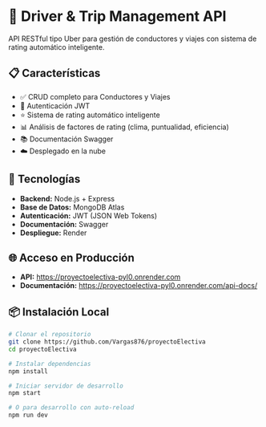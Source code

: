 # 🚗 Driver & Trip Management API

API RESTful tipo Uber para gestión de conductores y viajes con sistema de rating automático inteligente.

## 📋 Características

- ✅ CRUD completo para Conductores y Viajes
- 🔐 Autenticación JWT
- ⭐ Sistema de rating automático inteligente
- 📊 Análisis de factores de rating (clima, puntualidad, eficiencia)
- 📚 Documentación Swagger
- ☁️ Desplegado en la nube

## 🚀 Tecnologías

- **Backend:** Node.js + Express
- **Base de Datos:** MongoDB Atlas
- **Autenticación:** JWT (JSON Web Tokens)
- **Documentación:** Swagger
- **Despliegue:** Render

## 🌐 Acceso en Producción

- **API:** https://proyectoelectiva-pyl0.onrender.com
- **Documentación:** https://proyectoelectiva-pyl0.onrender.com/api-docs/

## 📦 Instalación Local

```bash
# Clonar el repositorio
git clone https://github.com/Vargas876/proyectoElectiva
cd proyectoElectiva

# Instalar dependencias
npm install

# Iniciar servidor de desarrollo
npm start

# O para desarrollo con auto-reload
npm run dev
```
